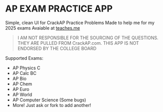 # AP EXAM PRACTICE APP
Simple, clean UI for CrackAP Practice Problems
Made to help me for my 2025 exams
Avaiable at [teaches.me](teaches.me)

> I AM NOT RESPONSIBLE FOR THE SOURCING OF THE QUESTIONS. THEY ARE PULLED FROM CrackAP.com. THIS APP IS NOT ENDORSED BY THE COLLEGE BOARD

Supported Exams:
- AP Physics C
- AP Calc BC
- AP Bio
- AP Chem
- AP Euro
- AP World
- AP Computer Science (Some bugs)
- More! Just ask or fork to add another!
